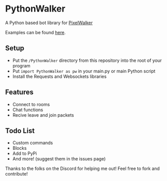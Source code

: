 # PythonWalker
A Python based bot library for [PixelWalker](https://pixelwalker.net)

Examples can be found [here](/examples).

## Setup
- Put the `/PythonWalker` directory from this repository into the root of your program
- Put `import PythonWalker as pw` in your main.py or main Python script
- Install the Requests and Websockets libraries

## Features
- Connect to rooms
- Chat functions
- Recive leave and join packets

## Todo List
- Custom commands
- Blocks
- Add to PyPi
- And more! (suggest them in the issues page)

Thanks to the folks on the Discord for helping me out!
Feel free to fork and contribute!
